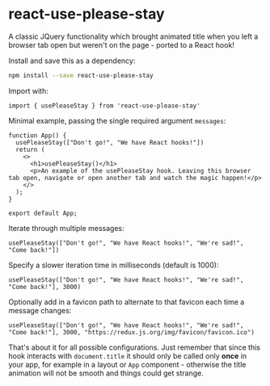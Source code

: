 # react-use-please-stay

A classic JQuery functionality which brought animated title when you left a browser tab open but weren't on the page - ported to a React hook!

Install and save this as a dependency:

```bash
npm install --save react-use-please-stay
```

Import with:

```tsx
import { usePleaseStay } from 'react-use-please-stay'
```

Minimal example, passing the single required argument `messages`:

```tsx
function App() {
  usePleaseStay(["Don't go!", "We have React hooks!"])
  return (
    <>
      <h1>usePleaseStay()</h1>
      <p>An example of the usePleaseStay hook. Leaving this browser tab open, navigate or open another tab and watch the magic happen!</p>
    </>
  );
}

export default App;
```

Iterate through multiple messages:

```tsx
usePleaseStay(["Don't go!", "We have React hooks!", "We're sad!", "Come back!"])
```

Specify a slower iteration time in milliseconds (default is 1000):

```tsx
usePleaseStay(["Don't go!", "We have React hooks!", "We're sad!", "Come back!"], 3000)
```

Optionally add in a favicon path to alternate to that favicon each time a message changes:

```tsx
usePleaseStay(["Don't go!", "We have React hooks!", "We're sad!", "Come back!"], 3000, "https://redux.js.org/img/favicon/favicon.ico")
```

That's about it for all possible configurations. Just remember that since this hook interacts with `document.title` it should only be called only **once** in your app, for example in a layout or `App` component - otherwise the title animation will not be smooth and things could get strange.